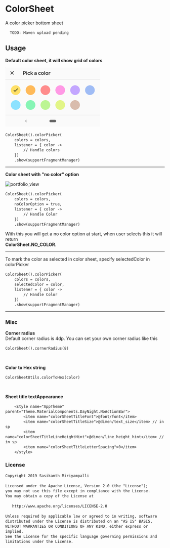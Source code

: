 # ColorSheet

A color picker bottom sheet

```
  TODO: Maven upload pending
```

## Usage

**Default color sheet, it will show grid of colors**

<img width="300" alt="portfolio_view" src="./art/color_sheet.png">
<br>

```
ColorSheet().colorPicker(
    colors = colors,
    listener = { color ->
        // Handle colors
    })
    .show(supportFragmentManager)
````
---

**Color sheet with "no color" option**

<img width="300" alt="portfolio_view" src="./art/color_sheet_no_color.png">
<br>

```
ColorSheet().colorPicker(
    colors = colors,
    noColorOption = true,
    listener = { color ->
        // Handle Color
    })
    .show(supportFragmentManager)
````
With this you will get a no color option at start, when user selects this it will return <br>
**ColorSheet.NO_COLOR**.

---

To mark the color as selected in color sheet, specify selectedColor in colorPicker

```
ColorSheet().colorPicker(
    colors = colors,
    selectedColor = color,
    listener = { color ->
        // Handle Color
    })
    .show(supportFragmentManager)
```

---

### Misc

**Corner radius**<br>
Default corner radius is 4dp. You can set your own corner radius like this
```
ColorSheet().cornerRadius(8)
```
<br>

**Color to Hex string**
```
ColorSheetUtils.colorToHex(color)
```
<br>

**Sheet title textAppearance**
```
    <style name="AppTheme" parent="Theme.MaterialComponents.DayNight.NoActionBar">
        <item name="colorSheetTitleFont">@font/font</item>
        <item name="colorSheetTitleSize">@dimen/text_size</item> // in sp
        <item name="colorSheetTitleLineHeightHint">@dimen/line_height_hint</item> // in sp
        <item name="colorSheetTitleLetterSpacing">0</item>
    </style>
```

### License

```
Copyright 2019 Sasikanth Miriyampalli

Licensed under the Apache License, Version 2.0 (the "License");
you may not use this file except in compliance with the License.
You may obtain a copy of the License at

   http://www.apache.org/licenses/LICENSE-2.0

Unless required by applicable law or agreed to in writing, software
distributed under the License is distributed on an "AS IS" BASIS,
WITHOUT WARRANTIES OR CONDITIONS OF ANY KIND, either express or implied.
See the License for the specific language governing permissions and
limitations under the License.
```

